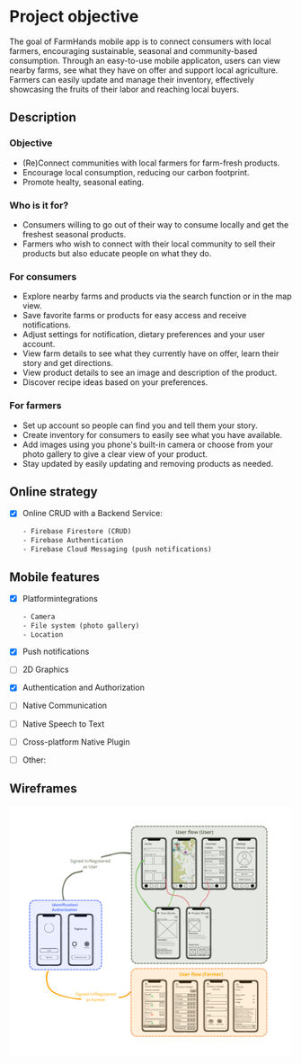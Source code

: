 # Project objective

The goal of FarmHands mobile app is to connect consumers with local farmers, encouraging sustainable, seasonal and community-based consumption.
Through an easy-to-use mobile applicaton, users can view nearby farms, see what they have on offer and support local agriculture.
Farmers can easily update and manage their inventory, effectively showcasing the fruits of their labor and reaching local buyers.

## Description

### Objective

- (Re)Connect communities with local farmers for farm-fresh products.
- Encourage local consumption, reducing our carbon footprint.
- Promote healty, seasonal eating.

### Who is it for?

- Consumers willing to go out of their way to consume locally and get the freshest seasonal products.
- Farmers who wish to connect with their local community to sell their products but also educate people on what they do.

### For consumers

- Explore nearby farms and products via the search function or in the map view.
- Save favorite farms or products for easy access and receive notifications.
- Adjust settings for notification, dietary preferences and your user account.
- View farm details to see what they currently have on offer, learn their story and get directions.
- View product details to see an image and description of the product.
- Discover recipe ideas based on your preferences.

### For farmers

- Set up account so people can find you and tell them your story.
- Create inventory for consumers to easily see what you have available.
- Add images using you phone's built-in camera or choose from your photo gallery to give a clear view of your product.
- Stay updated by easily updating and removing products as needed.

## Online strategy

- [X] Online CRUD with a Backend Service:
      
      - Firebase Firestore (CRUD)
      - Firebase Authentication
      - Firebase Cloud Messaging (push notifications)

## Mobile features

- [X] Platformintegrations

      - Camera
      - File system (photo gallery)
      - Location
      
- [X] Push notifications
- [ ] 2D Graphics
- [X] Authentication and Authorization
- [ ] Native Communication
- [ ] Native Speech to Text
- [ ] Cross-platform Native Plugin
- [ ] Other: 

## Wireframes

![FarmHands Wireframes](./wireframes/fh-wireframes.png)



